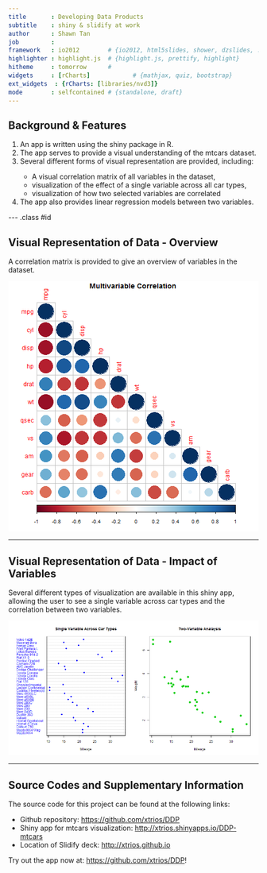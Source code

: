 ```yaml
---
title       : Developing Data Products
subtitle    : shiny & slidify at work
author      : Shawn Tan
job         : 
framework   : io2012        # {io2012, html5slides, shower, dzslides, ...}
highlighter : highlight.js  # {highlight.js, prettify, highlight}
hitheme     : tomorrow      # 
widgets     : [rCharts]            # {mathjax, quiz, bootstrap}
ext_widgets  : {rCharts: [libraries/nvd3]}
mode        : selfcontained # {standalone, draft}
---
```


## Background & Features

<ol>
<li> An app is written using the shiny package in R.</li>
<li> The app serves to provide a visual understanding of the mtcars dataset.</li>
<li> Several different forms of visual representation are provided, including: </li>
<ul>
<li>  A visual correlation matrix of all variables in the dataset,</li>
<li>  visualization of the effect of a single variable across all car types,</li>
<li>  visualization of how two selected variables are correlated</li>
</ul>
<li> The app also provides linear regression models between two variables. </li>
</ol>

--- .class #id 

## Visual Representation of Data - Overview

A correlation matrix is provided to give an overview of variables in the dataset.

![plot of chunk unnamed-chunk-1](assets/fig/unnamed-chunk-1-1.png) 

---

## Visual Representation of Data - Impact of Variables

Several different types of visualization are available in this shiny app, allowing the user to see a single variable across car types and the correlation between two variables.

![plot of chunk unnamed-chunk-2](assets/fig/unnamed-chunk-2-1.png) 

---

## Source Codes and Supplementary Information

The source code for this project can be found at the following links:

- Github repository: https://github.com/xtrios/DDP
- Shiny app for mtcars visualization: http://xtrios.shinyapps.io/DDP-mtcars
- Location of Slidify deck: http://xtrios.github.io

Try out the app now at: https://github.com/xtrios/DDP!


